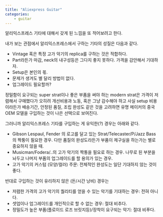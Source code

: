 ```yaml
---
title: "Aliexpress Guitar"
categories:
    - guitar
---
```


알리익스프레스 기타에 대해서 갖게 된 느낌을 또 적어보려고 한다.

내가 보는 관점에서 알리익스프레스에서 구하는 기타의 성질은 다음과 같다.

- Vintage 혹은 특정 고가 악기의 replica를 구하는 것은 적합하다.
- Part라든가 마감, neck의 내구성등은 그다지 좋지 못하다. 가격을 감안해서 기대하자.
- Setup은 본인의 몫.
- 문제가 생겨도 별 달리 방법이 없다.
- 업그레이드 필요할까?

정밀함이 요구되는 super strat이나 좋은 부품을 써야 하는 modern strat은 가격이 저렴해서 구매했다가 오히려 개선비용과 노동, 혹은 그냥 감수해야 하고 사실 setup 비용이라든가 배송기간, 안정된 품질, 조립 완성도 같은 것을 고려하면 유명 메이커의 중국 OEM 모델을 구입하는 것이 나은 선택으로 보여진다.

그러니까 알리익스프레스 기타를 구입하는 게 유익한(?) 경우는 아래와 같다.

- Gibson Lespaul, Fender 의 로고를 달고 있는 Strat/Telecaster/P/Jazz Bass의 짝퉁이 필요한 경우. 다만 품질의 완성도라든가 부품이 제구실을 하는가는 별로 중요하지 않을 때.
- Musicman/Fodera/..의 고가 악기의 짝퉁을 필요로 하는 경우. 나무로 된 부분을 놔두고 나머지 부품의 업그레이드를 할 용의가 있는 경우.
- 고가 악기의 커스텀 (모양/컬러) 주문: 전체적인 완성도는 일단 기대하지 않는 것이 좋다.

반대로 구입하는 것이 유리하지 않은 (돈/시간 낭비) 경우는

- 저렴한 가격의 고가 악기의 퀄리티를 얻을 수 있는 악기를 기대하는 경우: 전혀 아니다.
- 셋업이나 업그레이드를 개인적으로 할 수 없는 경우: 절대 비추다.
- 정밀도가 높은 부품(플로이드 로즈 브릿지등)/장착이 요구되는 악기: 절대 비푸다.

